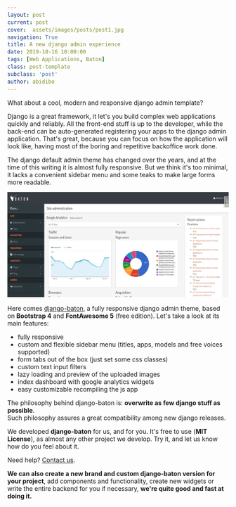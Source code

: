 ```yaml
---
layout: post
current: post
cover:  assets/images/posts/post1.jpg
navigation: True
title: A new django admin experience
date: 2019-10-16 10:00:00
tags: [Web Applications, Baton]
class: post-template
subclass: 'post'
author: abidibo
---
```


What about a cool, modern and responsive django admin template?

Django is a great framework, it let's you build complex web applications quickly and reliably. All the front-end stuff is up to the developer, while the back-end can be auto-generated registering your apps to the django admin application. That's great, because you can focus on how the application will look like, having most of the boring and repetitive backoffice work done.

The django default admin theme has changed over the years, and at the time of this writing it is almost fully responsive. But we think it's too minimal, it lacks a convenient sidebar menu and some teaks to make large forms more readable.

![django-baton index page](/assets/images/posts/django-baton.jpg)

Here comes [django-baton](https://www.github.com/otto-torino/django-baton), a fully responsive django admin theme, based on **Bootstrap 4** and **FontAwesome 5** (free edition). Let's take a look at its main features:

- fully responsive
- custom and flexible sidebar menu (titles, apps, models and free voices supported)
- form tabs out of the box (just set some css classes)
- custom text input filters
- lazy loading and preview of the uploaded images
- index dashboard with google analytics widgets
- easy customizable recompiling the js app

The philosophy behind django-baton is: **overwrite as few django stuff as possible**.    
Such philosophy assures a great compatibility among new django releases.

We developed **django-baton** for us, and for you. It's free to use (**MIT License**), as almost any other project we develop. Try it, and let us know how do you feel about it.

Need help? [Contact us](mailto:mail@otto.to.it).

**We can also create a new brand and custom django-baton version for your project**, add components and functionality, create new widgets or write the entire backend for you if necessary, **we're quite good and fast at doing it.**
